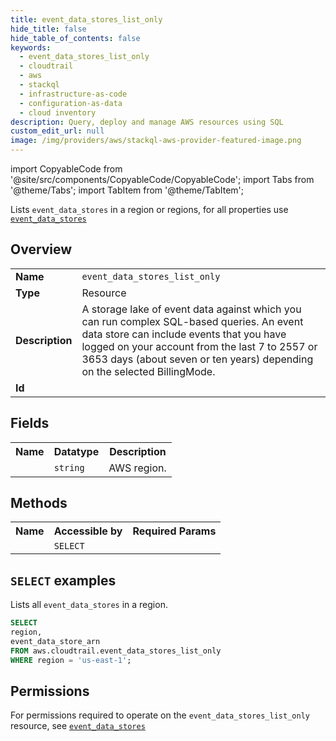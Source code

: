 ```yaml
---
title: event_data_stores_list_only
hide_title: false
hide_table_of_contents: false
keywords:
  - event_data_stores_list_only
  - cloudtrail
  - aws
  - stackql
  - infrastructure-as-code
  - configuration-as-data
  - cloud inventory
description: Query, deploy and manage AWS resources using SQL
custom_edit_url: null
image: /img/providers/aws/stackql-aws-provider-featured-image.png
---
```


import CopyableCode from '@site/src/components/CopyableCode/CopyableCode';
import Tabs from '@theme/Tabs';
import TabItem from '@theme/TabItem';

Lists <code>event_data_stores</code> in a region or regions, for all properties use <a href="/providers/aws/serviceName/event_data_stores/"><code>event_data_stores</code></a>

## Overview
<table><tbody>
<tr><td><b>Name</b></td><td><code>event_data_stores_list_only</code></td></tr>
<tr><td><b>Type</b></td><td>Resource</td></tr>
<tr><td><b>Description</b></td><td>A storage lake of event data against which you can run complex SQL-based queries. An event data store can include events that you have logged on your account from the last 7 to 2557 or 3653 days (about seven or ten years) depending on the selected BillingMode.</td></tr>
<tr><td><b>Id</b></td><td><CopyableCode code="aws.cloudtrail.event_data_stores_list_only" /></td></tr>
</tbody></table>

## Fields
<table><tbody><tr><th>Name</th><th>Datatype</th><th>Description</th></tr><tr><td><CopyableCode code="region" /></td><td><code>string</code></td><td>AWS region.</td></tr>
</tbody></table>

## Methods

<table><tbody>
  <tr>
    <th>Name</th>
    <th>Accessible by</th>
    <th>Required Params</th>
  </tr>
  <tr>
    <td><CopyableCode code="list_resources" /></td>
    <td><code>SELECT</code></td>
    <td><CopyableCode code="region" /></td>
  </tr>
</tbody></table>

## `SELECT` examples
Lists all <code>event_data_stores</code> in a region.
```sql
SELECT
region,
event_data_store_arn
FROM aws.cloudtrail.event_data_stores_list_only
WHERE region = 'us-east-1';
```


## Permissions

For permissions required to operate on the <code>event_data_stores_list_only</code> resource, see <a href="/providers/aws/cloudtrail/event_data_stores/#permissions"><code>event_data_stores</code></a>

